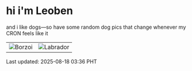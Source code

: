 # hi i'm Leoben

and i like dogs—so have some random dog pics that change whenever my CRON feels like it

|  |  |
|--------|----------|
| ![Borzoi](https://random-dog-vercel.vercel.app/api/random-borzoi?v=1755459378) | ![Labrador](https://random-dog-vercel.vercel.app/api/random-labrador?v=1755459378) |

Last updated: 2025-08-18 03:36 PHT
